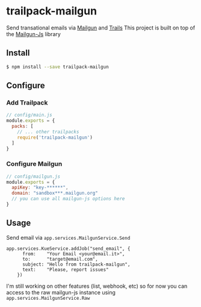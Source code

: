 # trailpack-mailgun
Send transational emails via [Mailgun](https://www.mailgun.com/) and [Trails](http://trailsjs.io)
This project is built on top of the [Mailgun-Js](https://github.com/bojand/mailgun-js) library

## Install

```sh
$ npm install --save trailpack-mailgun
```

## Configure

### Add Trailpack
```js
// config/main.js
module.exports = {
  packs: [
    // ... other trailpacks
    require('trailpack-mailgun')
  ]
}
```

### Configure Mailgun

```js
// config/mailgun.js
module.exports = {
  apiKey: "key-******",
  domain: "sandbox***.mailgun.org"
  // you can use all mailgun-js options here
}
```

## Usage

Send email via `app.services.MailgunService.Send`

```
app.services.KueService.addJob("send_email", {
      from:    "Your Email <your@email.it>",
      to:      "target@email.com",
      subject: "Hello from trailpack-mailgun",
      text:    "Please, report issues"
    })
```

I'm still working on other features (list, webhook, etc) so for now you can access to the raw mailgun-js instance using
`app.services.MailgunService.Raw`
